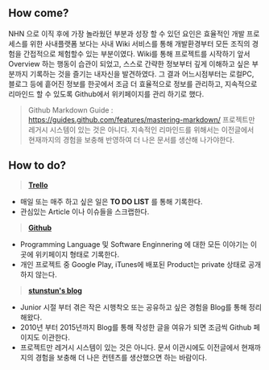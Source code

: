 
## How come?

NHN 으로 이직 후에 가장 놀라웠던 부분과 성장 할 수 있던 요인은 효율적인 개발 프로세스를 위한 사내플랫폼 보다는 사내 Wiki 서비스를 통해 개발환경부터 모든 조직의 경험을 간접적으로 체험할수 있는 부분이였다. Wiki를 통해 프로젝트를 시작하기 앞서 Overview 하는 행동이 습관이 되었고, 스스로 간략한 정보부터 깊게 이해하고 싶은 부분까지 기록하는 것을 즐기는 내자신을 발견하였다. 그 결과 어느시점부터는 로컬PC, 블로그 등에 흩어진 정보를 한곳에서 조금 더 효율적으로 정보를 관리하고, 지속적으로 리마인드 할 수 있도록 Github에서 위키페이지를 관리 하기로 했다.

> Github Markdown Guide : https://guides.github.com/features/mastering-markdown/
> 프로젝트만 레거시 시스템이 있는 것은 아니다. 지속적인 리마인드를 위해서는 이전글에서 현재까지의 경험을 보충해 반영하여 더 나은 문서를 생산해 나가야한다.

## How to do?

> **[Trello](http://trello.com)**
- 매일 또는 매주 하고 싶은 일은 **TO DO LIST** 를 통해 기록한다.
- 관심있는 Article 이나 이슈들을 스크랩한다.

> **[Github](https://github.com/wjdsupj)**
- Programming Language 및 Software Enginnering 에 대한 모든 이야기는 이곳에 위키페이지 형태로 기록한다.
- 개인 프로젝트 중 Google Play, iTunes에 배포된 Product는 private 상태로 공개하지 않는다.

> **[stunstun's blog](http://stunstun.tistory.com)**
- Junior 시절 부터 겪은 작은 시행착오 또는 공유하고 싶은 경험을 Blog를 통해 정리해왔다.
- 2010년 부터 2015년까지 Blog를 통해 작성한 글을 여유가 되면 조금씩 Github 페이지도 이관한다.
- 프로젝트만 레거시 시스템이 있는 것은 아니다. 문서 이관시에도 이전글에서 현재까지의 경험을 보충해 더 나은 컨텐츠를 생산했으면 하는 바람이다.





